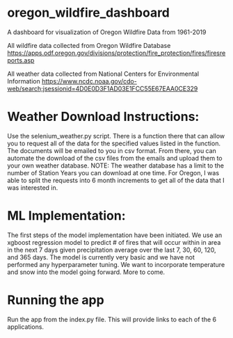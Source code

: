 # oregon_wildfire_dashboard
A dashboard for visualization of Oregon Wildfire Data from 1961-2019





All wildfire data collected from Oregon Wildfire Database
https://apps.odf.oregon.gov/divisions/protection/fire_protection/fires/firesreports.asp

All weather data collected from National Centers for Environmental Information
https://www.ncdc.noaa.gov/cdo-web/search;jsessionid=4D0E0D3F1AD03E1FCC55E67EAA0CE329


# Weather Download Instructions:
Use the selenium_weather.py script. There is a function there that can allow you to request all of the data for the specified values listed in the function. The documents will be emailed to you in csv format. From there, you can automate the download of the csv files from the emails and upload them to your own weather database. 
NOTE: The weather database has a limit to the number of Station Years you can download at one time. For Oregon, I was able to split the requests into 6 month increments to get all of the data that I was interested in.

# ML Implementation:
The first steps of the model implementation have been initiated. We use an xgboost regression model to predict # of fires that will occur within in area in the next 7 days given precipitation average over the last 7, 30, 60, 120, and 365 days. The model is currently very basic and we have not performed any hyperparameter tuning. We want to incorporate temperature and snow into the model going forward. More to come.

# Running the app
Run the app from the index.py file. This will provide links to each of the 6 applications.
